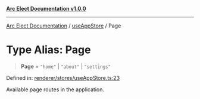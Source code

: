 [**Arc Elect Documentation v1.0.0**](../../README.md)

---

[Arc Elect Documentation](../../modules.md) / [useAppStore](../README.md) / Page

# Type Alias: Page

> **Page** = `"home"` \| `"about"` \| `"settings"`

Defined in: [renderer/stores/useAppStore.ts:23](https://github.com/wijnand-gritter/arc-elect/blob/c2867786d8264971474ef9a0d9cc5a8943053f07/src/renderer/stores/useAppStore.ts#L23)

Available page routes in the application.
